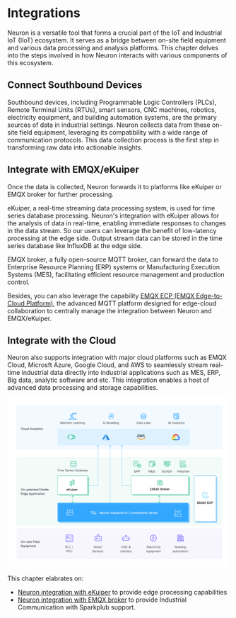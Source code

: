 # Integrations

Neuron is a versatile tool that forms a crucial part of the IoT and Industrial IoT (IIoT) ecosystem. It serves as a bridge between on-site field equipment and various data processing and analysis platforms. This chapter delves into the steps involved in how Neuron interacts with various components of this ecosystem.

## Connect Southbound Devices

Southbound devices, including Programmable Logic Controllers (PLCs), Remote Terminal Units (RTUs), smart sensors, CNC machines, robotics, electricity equipment, and building automation systems, are the primary sources of data in industrial settings. Neuron collects data from these on-site field equipment, leveraging its compatibility with a wide range of communication protocols. This data collection process is the first step in transforming raw data into actionable insights.

## Integrate with EMQX/eKuiper

Once the data is collected, Neuron forwards it to platforms like eKuiper or EMQX broker for further processing. 

eKuiper, a real-time streaming data processing system, is used for time series database processing. Neuron's integration with eKuiper allows for the analysis of data in real-time, enabling immediate responses to changes in the data stream. So our users can leverage the benefit of low-latency processing at the edge side. Output stream data can be stored in the time series database like InfluxDB at the edge side.

EMQX broker, a fully open-source MQTT broker, can forward the data to Enterprise Resource Planning (ERP) systems or Manufacturing Execution Systems (MES), facilitating efficient resource management and production control.

Besides, you can also leverage the capability [EMQX ECP (EMQX Edge-to-Cloud Platform)](https://www.emqx.com/en/products/emqx-ecp), the advanced MQTT platform designed for edge-cloud collaboration to centrally manage the integration between Neuron and EMQX/eKuiper. 

## Integrate with the Cloud

Neuron also supports integration with major cloud platforms such as EMQX Cloud, Microsft Azure, Google Cloud, and AWS to seamlessly stream real-time industrial data directly into industrial applications such as MES, ERP, Big data, analytic software and etc. This integration enables a host of advanced data processing and storage capabilities. 

![integrations](./assets/integration.png)

This chapter elabrates on:

- [Neuron integration with eKuiper](./ekuiper/ekuiper.md) to provide edge processing capabilities
- [Neuron integration with EMQX broker](./sparkplug/sparkplug.md) to provide Industrial Communication with Sparkplub support. 




